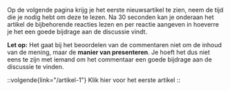 Op de volgende pagina krijg je het eerste nieuwsartikel te zien, neem de tijd die je nodig hebt om deze te lezen. Na 30 seconden kan je onderaan het artikel de bijbehorende reacties lezen en per reactie aangeven in hoeverre je het een goede bijdrage aan de discussie vindt.

**Let op:** Het gaat bij het beoordelen van de commentaren niet om de inhoud van de mening, maar de **manier van presenteren**. Je hoeft het dus niet eens te zijn met iemand om het commentaar een goede bijdrage aan de discussie te vinden.

::volgende{link="/artikel-1"}
Klik hier voor het eerste artikel
::
